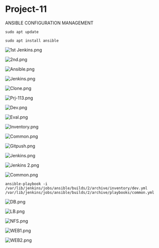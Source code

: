 # Project-11
ANSIBLE CONFIGURATION MANAGEMENT

`sudo apt update`

`sudo apt install ansible`

![1st Jenkins.png](./images/1st%20Successful%20Build%20Job.jpg)

![2nd.png](./images/2nd%20Job%20after%20README%20was%20Updated.jpg)

![Ansible.png](./images/ansible-version%20.jpg)

![Jenkins.png](./images/Jenkins%20Build.Jobs.jpg)

![Clone.png](./images/cloning%20repo.jpg)

![Prj-113.png](./images/creating%20a%20branch%20prj-113.jpg)

![Dev.png](./images/DEVOPS.jpg)

![Eval.png](./images/EVAL.jpg)

![Inventory.png](./images/ansible%20dev.yml.jpg)

![Common.png](./images/common.yml.jpg)

![Gitpush.png](./images/git%20push%20.jpg)

![Jenkins.png](./images/Jenkins%20Build.Jobs.jpg)

![Jenkins 2.png](./images/JENKINS%20BUILD%20.jpg)

![Common.png](./images/play%20book%20run%201.jpg)


`ansible-playbook -i /var/lib/jenkins/jobs/ansible/builds/2/archive/inventory/dev.yml /var/lib/jenkins/jobs/ansible/builds/2/archive/playbooks/common.yml`

![DB.png](./images/WIRESHARK%20DB%20.jpg)

![LB.png](./images/WIRESHARK%20LB%20.jpg)

![NFS.png](./images/WIRESHARK%20NFS%20.jpg)

![WEB1.png](./images/WIRESHARK%20WEB%201.jpg)

![WEB2.png](./images/WIRESHARK%20WEB%202.jpg)




